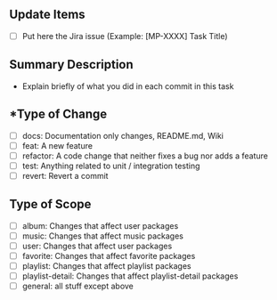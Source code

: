 ## Update Items
- [ ] Put here the Jira issue (Example: [MP-XXXX] Task Title)

## Summary Description
- Explain briefly of what you did in each commit in this task

## *Type of Change
- [ ] docs: Documentation only changes, README.md, Wiki
- [ ] feat: A new feature
- [ ] refactor: A code change that neither fixes a bug nor adds a feature
- [ ] test: Anything related to unit / integration testing
- [ ] revert: Revert a commit

## Type of Scope
- [ ] album: Changes that affect user packages
- [ ] music: Changes that affect music packages
- [ ] user: Changes that affect user packages
- [ ] favorite: Changes that affect favorite packages
- [ ] playlist: Changes that affect playlist packages
- [ ] playlist-detail: Changes that affect playlist-detail packages
- [ ] general: all stuff except above
